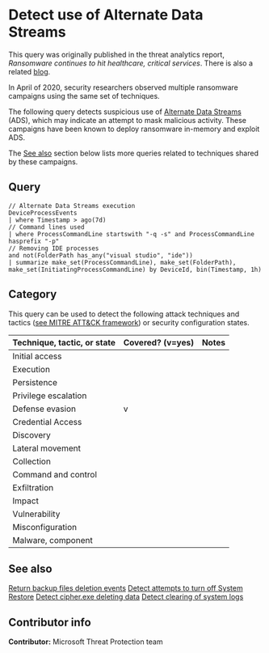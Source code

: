 # Detect use of Alternate Data Streams

This query was originally published in the threat analytics report, *Ransomware continues to hit healthcare, critical services*. There is also a related [blog](https://www.microsoft.com/security/blog/2020/04/28/ransomware-groups-continue-to-target-healthcare-critical-services-heres-how-to-reduce-risk/).

In April of 2020, security researchers observed multiple ransomware campaigns using the same set of techniques.

The following query detects suspicious use of [Alternate Data Streams](https://docs.microsoft.com/sysinternals/downloads/streams) (ADS), which may indicate an attempt to mask malicious activity. These campaigns have been known to deploy ransomware in-memory and exploit ADS.

The [See also](#see=also) section below lists more queries related to techniques shared by these campaigns.

## Query

```Kusto
// Alternate Data Streams execution 
DeviceProcessEvents 
| where Timestamp > ago(7d) 
// Command lines used 
| where ProcessCommandLine startswith "-q -s" and ProcessCommandLine hasprefix "-p" 
// Removing IDE processes 
and not(FolderPath has_any("visual studio", "ide")) 
| summarize make_set(ProcessCommandLine), make_set(FolderPath), 
make_set(InitiatingProcessCommandLine) by DeviceId, bin(Timestamp, 1h)
```

## Category

This query can be used to detect the following attack techniques and tactics ([see MITRE ATT&CK framework](https://attack.mitre.org/)) or security configuration states.

| Technique, tactic, or state | Covered? (v=yes) | Notes |
|-|-|-|
| Initial access |  |  |
| Execution |  |  |
| Persistence |  |  |
| Privilege escalation |  |  |
| Defense evasion | v |  |
| Credential Access |  |  |
| Discovery |  |  |
| Lateral movement |  |  |
| Collection |  |  |
| Command and control |  |  |
| Exfiltration |  |  |
| Impact |  |  |
| Vulnerability |  |  |
| Misconfiguration |  |  |
| Malware, component |  |  |

## See also

[Return backup files deletion events](../Impact/backup-deletion.md)
[Detect attempts to turn off System Restore](./turn-off-system-restore.md)
[Detect cipher.exe deleting data](./deleting-data-w-cipher-tool.md)
[Detect clearing of system logs](./clear-system-logs.md)

## Contributor info

**Contributor:** Microsoft Threat Protection team